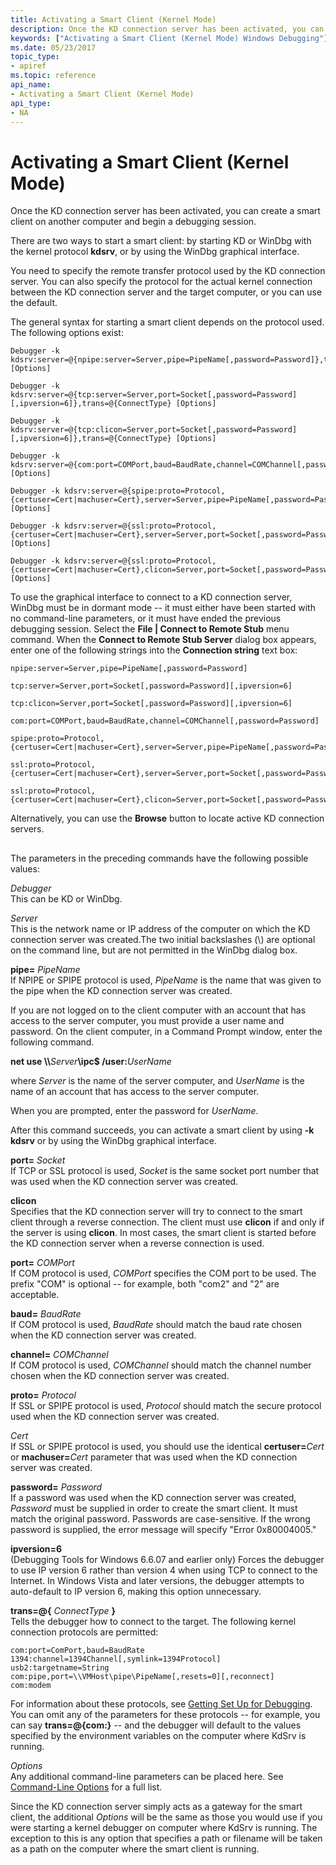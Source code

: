 ```yaml
---
title: Activating a Smart Client (Kernel Mode)
description: Once the KD connection server has been activated, you can create a smart client on another computer and begin a debugging session.
keywords: ["Activating a Smart Client (Kernel Mode) Windows Debugging"]
ms.date: 05/23/2017
topic_type:
- apiref
ms.topic: reference
api_name:
- Activating a Smart Client (Kernel Mode)
api_type:
- NA
---
```


# Activating a Smart Client (Kernel Mode)


Once the KD connection server has been activated, you can create a smart client on another computer and begin a debugging session.

There are two ways to start a smart client: by starting KD or WinDbg with the kernel protocol **kdsrv**, or by using the WinDbg graphical interface.

You need to specify the remote transfer protocol used by the KD connection server. You can also specify the protocol for the actual kernel connection between the KD connection server and the target computer, or you can use the default.

The general syntax for starting a smart client depends on the protocol used. The following options exist:

```console
Debugger -k kdsrv:server=@{npipe:server=Server,pipe=PipeName[,password=Password]},trans=@{ConnectType} [Options]

Debugger -k kdsrv:server=@{tcp:server=Server,port=Socket[,password=Password][,ipversion=6]},trans=@{ConnectType} [Options]

Debugger -k kdsrv:server=@{tcp:clicon=Server,port=Socket[,password=Password][,ipversion=6]},trans=@{ConnectType} [Options]

Debugger -k kdsrv:server=@{com:port=COMPort,baud=BaudRate,channel=COMChannel[,password=Password]},trans=@{ConnectType} [Options]

Debugger -k kdsrv:server=@{spipe:proto=Protocol,{certuser=Cert|machuser=Cert},server=Server,pipe=PipeName[,password=Password]},trans=@{ConnectType} [Options]

Debugger -k kdsrv:server=@{ssl:proto=Protocol,{certuser=Cert|machuser=Cert},server=Server,port=Socket[,password=Password]},trans=@{ConnectType} [Options]

Debugger -k kdsrv:server=@{ssl:proto=Protocol,{certuser=Cert|machuser=Cert},clicon=Server,port=Socket[,password=Password]},trans=@{ConnectType} [Options]
```

To use the graphical interface to connect to a KD connection server, WinDbg must be in dormant mode -- it must either have been started with no command-line parameters, or it must have ended the previous debugging session. Select the **File | Connect to Remote Stub** menu command. When the **Connect to Remote Stub Server** dialog box appears, enter one of the following strings into the **Connection string** text box:

```dbgcmd
npipe:server=Server,pipe=PipeName[,password=Password] 

tcp:server=Server,port=Socket[,password=Password][,ipversion=6] 

tcp:clicon=Server,port=Socket[,password=Password][,ipversion=6] 

com:port=COMPort,baud=BaudRate,channel=COMChannel[,password=Password] 

spipe:proto=Protocol,{certuser=Cert|machuser=Cert},server=Server,pipe=PipeName[,password=Password] 

ssl:proto=Protocol,{certuser=Cert|machuser=Cert},server=Server,port=Socket[,password=Password] 

ssl:proto=Protocol,{certuser=Cert|machuser=Cert},clicon=Server,port=Socket[,password=Password] 
```

Alternatively, you can use the **Browse** button to locate active KD connection servers. 

## <span id="ddk_activating_a_smart_client_kernel_mode__dbg"></span><span id="DDK_ACTIVATING_A_SMART_CLIENT_KERNEL_MODE__DBG"></span>


The parameters in the preceding commands have the following possible values:

<span id="________Debugger"></span><span id="________debugger"></span><span id="________DEBUGGER"></span> *Debugger*  
This can be KD or WinDbg.

<span id="Server"></span><span id="server"></span><span id="SERVER"></span>*Server*  
This is the network name or IP address of the computer on which the KD connection server was created.The two initial backslashes (\\\) are optional on the command line, but are not permitted in the WinDbg dialog box.

<span id="________pipe_________PipeName"></span><span id="________pipe_________pipename"></span><span id="________PIPE_________PIPENAME"></span> **pipe=** *PipeName*  
If NPIPE or SPIPE protocol is used, *PipeName* is the name that was given to the pipe when the KD connection server was created.

If you are not logged on to the client computer with an account that has access to the server computer, you must provide a user name and password. On the client computer, in a Command Prompt window, enter the following command.

**net use \\\\**<em>Server</em>**\\ipc$ /user:**<em>UserName</em>

where *Server* is the name of the server computer, and *UserName* is the name of an account that has access to the server computer.

When you are prompted, enter the password for *UserName*.

After this command succeeds, you can activate a smart client by using **-k kdsrv** or by using the WinDbg graphical interface.

<span id="________port_________Socket"></span><span id="________port_________socket"></span><span id="________PORT_________SOCKET"></span> **port=** *Socket*  
If TCP or SSL protocol is used, *Socket* is the same socket port number that was used when the KD connection server was created.

<span id="clicon"></span><span id="CLICON"></span>**clicon**  
Specifies that the KD connection server will try to connect to the smart client through a reverse connection. The client must use **clicon** if and only if the server is using **clicon**. In most cases, the smart client is started before the KD connection server when a reverse connection is used.

<span id="port_________COMPort"></span><span id="port_________comport"></span><span id="PORT_________COMPORT"></span>**port=** *COMPort*  
If COM protocol is used, *COMPort* specifies the COM port to be used. The prefix "COM" is optional -- for example, both "com2" and "2" are acceptable.

<span id="baud_________BaudRate"></span><span id="baud_________baudrate"></span><span id="BAUD_________BAUDRATE"></span>**baud=** *BaudRate*  
If COM protocol is used, *BaudRate* should match the baud rate chosen when the KD connection server was created.

<span id="channel_________COMChannel"></span><span id="channel_________comchannel"></span><span id="CHANNEL_________COMCHANNEL"></span>**channel=** *COMChannel*  
If COM protocol is used, *COMChannel* should match the channel number chosen when the KD connection server was created.

<span id="________proto_________Protocol"></span><span id="________proto_________protocol"></span><span id="________PROTO_________PROTOCOL"></span> **proto=** *Protocol*  
If SSL or SPIPE protocol is used, *Protocol* should match the secure protocol used when the KD connection server was created.

<span id="________Cert"></span><span id="________cert"></span><span id="________CERT"></span> *Cert*  
If SSL or SPIPE protocol is used, you should use the identical **certuser=**<em>Cert</em> or **machuser=**<em>Cert</em> parameter that was used when the KD connection server was created.

<span id="________password_________Password"></span><span id="________password_________password"></span><span id="________PASSWORD_________PASSWORD"></span> **password=** *Password*  
If a password was used when the KD connection server was created, *Password* must be supplied in order to create the smart client. It must match the original password. Passwords are case-sensitive. If the wrong password is supplied, the error message will specify "Error 0x80004005."

<span id="________ipversion_6"></span><span id="________IPVERSION_6"></span> **ipversion=6**  
(Debugging Tools for Windows 6.6.07 and earlier only) Forces the debugger to use IP version 6 rather than version 4 when using TCP to connect to the Internet. In Windows Vista and later versions, the debugger attempts to auto-default to IP version 6, making this option unnecessary.

<span id="________trans___________ConnectType_________"></span><span id="________trans___________connecttype_________"></span><span id="________TRANS___________CONNECTTYPE_________"></span> **trans=@{** *ConnectType* **}**  
Tells the debugger how to connect to the target. The following kernel connection protocols are permitted:

```dbgcmd
com:port=ComPort,baud=BaudRate 
1394:channel=1394Channel[,symlink=1394Protocol] 
usb2:targetname=String 
com:pipe,port=\\VMHost\pipe\PipeName[,resets=0][,reconnect]
com:modem 
```

For information about these protocols, see [Getting Set Up for Debugging](getting-set-up-for-debugging.md). You can omit any of the parameters for these protocols -- for example, you can say **trans=@{com:}** -- and the debugger will default to the values specified by the environment variables on the computer where KdSrv is running.

<span id="Options"></span><span id="options"></span><span id="OPTIONS"></span>*Options*  
Any additional command-line parameters can be placed here. See [Command-Line Options](command-line-options.md) for a full list.

Since the KD connection server simply acts as a gateway for the smart client, the additional *Options* will be the same as those you would use if you were starting a kernel debugger on computer where KdSrv is running. The exception to this is any option that specifies a path or filename will be taken as a path on the computer where the smart client is running.

 

 





